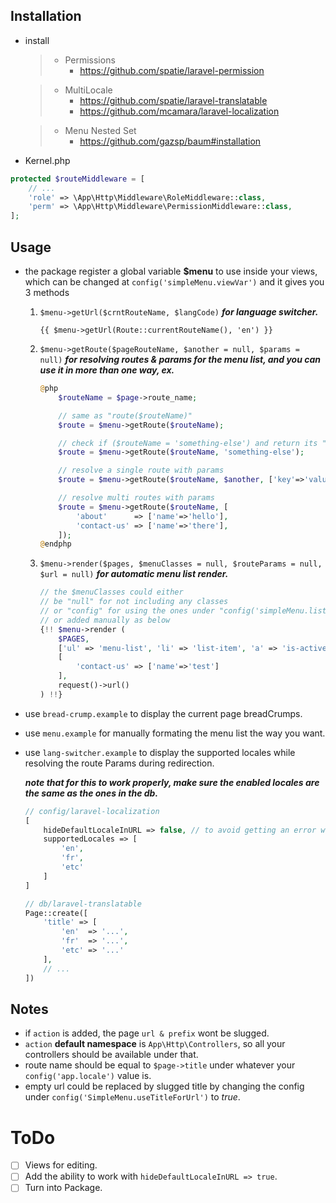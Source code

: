 ## Installation

- install
    > - Permissions
    >   - https://github.com/spatie/laravel-permission

    > - MultiLocale
    >   - https://github.com/spatie/laravel-translatable
    >   - https://github.com/mcamara/laravel-localization

    > - Menu Nested Set
    >   - https://github.com/gazsp/baum#installation

- Kernel.php

```php
protected $routeMiddleware = [
    // ...
    'role' => \App\Http\Middleware\RoleMiddleware::class,
    'perm' => \App\Http\Middleware\PermissionMiddleware::class,
];
```

## Usage

- the package register a global variable **$menu** to use inside your views, which can be changed at `config('simpleMenu.viewVar')` and it gives you 3 methods
    1. `$menu->getUrl($crntRouteName, $langCode)` ***for language switcher.***
        ```blade
        {{ $menu->getUrl(Route::currentRouteName(), 'en') }}
        ```

    2. `$menu->getRoute($pageRouteName, $another = null, $params = null)` ***for resolving routes & params for the menu list, and you can use it in more than one way, ex.***
        ```php
        @php
            $routeName = $page->route_name;

            // same as "route($routeName)"
            $route = $menu->getRoute($routeName);

            // check if ($routeName = 'something-else') and return its "link" or "route($routeName)"
            $route = $menu->getRoute($routeName, 'something-else');

            // resolve a single route with params
            $route = $menu->getRoute($routeName, $another, ['key'=>'value']);

            // resolve multi routes with params
            $route = $menu->getRoute($routeName, [
                'about'      => ['name'=>'hello'],
                'contact-us' => ['name'=>'there'],
            ]);
        @endphp
        ```

    3. `$menu->render($pages, $menuClasses = null, $routeParams = null, $url = null)` ***for automatic menu list render.***
        ```php
        // the $menuClasses could either
        // be "null" for not including any classes
        // or "config" for using the ones under "config('simpleMenu.listClasses')"
        // or added manually as below
        {!! $menu->render (
            $PAGES,
            ['ul' => 'menu-list', 'li' => 'list-item', 'a' => 'is-active'],
            [
                'contact-us' => ['name'=>'test']
            ],
            request()->url()
        ) !!}
        ```

- use `bread-crump.example` to display the current page breadCrumps.
- use `menu.example` for manually formating the menu list the way you want.

- use `lang-switcher.example` to display the supported locales while resolving the route Params during redirection.

    ***note that for this to work properly, make sure the enabled locales are the same as the ones in the db.***
    ```php
    // config/laravel-localization
    [
        hideDefaultLocaleInURL => false, // to avoid getting an error when navigating back to the default locale.
        supportedLocales => [
            'en',
            'fr',
            'etc'
        ]
    ]

    // db/laravel-translatable
    Page::create([
        'title' => [
            'en'  => '...',
            'fr'  => '...',
            'etc' => '...'
        ],
        // ...
    ])
    ```

## Notes

- if `action` is added, the page `url & prefix` wont be slugged.
- `action` **default namespace** is `App\Http\Controllers`, so all your controllers should be available under that.
- route name should be equal to `$page->title` under whatever your `config('app.locale')` value is.
- empty url could be replaced by slugged title by changing the config under `config('SimpleMenu.useTitleForUrl')` to *true*.

# ToDo

* [ ] Views for editing.
* [ ] Add the ability to work with `hideDefaultLocaleInURL => true`.
* [ ] Turn into Package.
